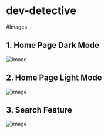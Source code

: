 # dev-detective

#Images

## 1. Home Page Dark Mode
![image](https://github.com/Varchasva45/dev-detective/assets/97362029/7c6b773e-77e5-45a0-bd39-0f3224945de8)



## 2. Home Page Light Mode
![image](https://github.com/Varchasva45/dev-detective/assets/97362029/2823ef0b-209c-44bd-a0cf-71faaf566717)



## 3. Search Feature
![image](https://github.com/Varchasva45/dev-detective/assets/97362029/e395192b-f35f-4300-a654-990ee724971a)


